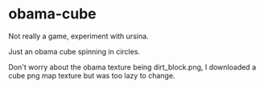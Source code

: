 # obama-cube

Not really a game, experiment with ursina.

Just an obama cube spinning in circles.

Don't worry about the obama texture being dirt_block.png, I downloaded a cube png map texture but was too lazy to change.
